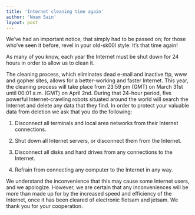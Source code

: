 ```yaml
---
title: 'Internet cleaning time again'
author: 'Noam Sain'
layout: post
---
```


We’ve had an important notice, that simply had to be passed on; for those who’ve seen it before, revel in your old-sk00l style: It’s that time again!

As many of you know, each year the Internet must be shut down for 24 hours in order to allow us to clean it.

The cleaning process, which eliminates dead e-mail and inactive ftp, www and gopher sites, allows for a better-working and faster Internet. This year, the cleaning process will take place from 23:59 pm (GMT) on March 31st until 00:01 a.m. (GMT) on April 2nd. During that 24-hour period, five powerful Internet-crawling robots situated around the world will search the Internet and delete any data that they find. In order to protect your valuable data from deletion we ask that you do the following:

1. Disconnect all terminals and local area networks from their Internet connections.

2. Shut down all Internet servers, or disconnect them from the Internet.

3. Disconnect all disks and hard drives from any connections to the Internet.

4. Refrain from connecting any computer to the Internet in any way.

We understand the inconvenience that this may cause some Internet users, and we apologize. However, we are certain that any inconveniences will be more than made up for by the increased speed and efficiency of the Internet, once it has been cleared of electronic flotsam and jetsam. We thank you for your cooperation.

